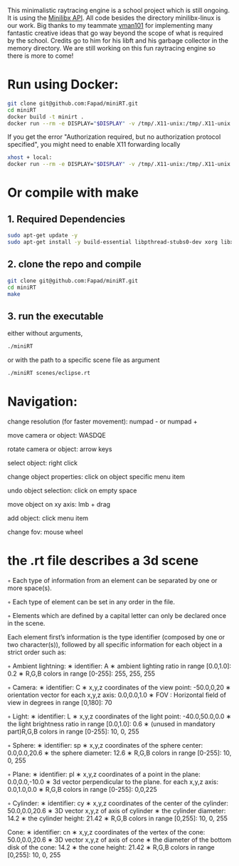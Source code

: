 This minimalistic raytracing engine is a school project which is still ongoing.
It is using the [Minilibx API](https://github.com/42Paris/minilibx-linux).
All code besides the directory minilibx-linux is our work.
Big thanks to my teammate [vman101](https://github.com/vman101) for implementing many fantastic creative ideas that go way beyond the scope of what is required by the school.
Credits go to him for his libft and his garbage collector in the memory directory.
We are still working on this fun raytracing engine so there is more to come!

# Run using Docker:

```bash
git clone git@github.com:Fapad/miniRT.git
cd miniRT
docker build -t minirt .
docker run --rm -e DISPLAY="$DISPLAY" -v /tmp/.X11-unix:/tmp/.X11-unix minirt
```
If you get the error "Authorization required, but no authorization protocol specified", you might need to enable X11 forwarding locally

```bash
xhost + local:
docker run --rm -e DISPLAY="$DISPLAY" -v /tmp/.X11-unix:/tmp/.X11-unix minirt
```

# Or compile with make
## 1. Required Dependencies

```bash
sudo apt-get update -y
sudo apt-get install -y build-essential libpthread-stubs0-dev xorg libx11-dev libxext-dev libbsd-dev
```
## 2. clone the repo and compile

```bash
git clone git@github.com:Fapad/miniRT.git
cd miniRT
make
```

## 3. run the executable 
either without arguments,
```bash
./miniRT
```
or with the path to a specific scene file as argument
```bash
./miniRT scenes/eclipse.rt
```

# Navigation:

change resolution (for faster movement): numpad - or numpad +

move camera or object: WASDQE

rotate camera or object: arrow keys

select object: right click

change object properties: click on object specific menu item

undo object selection: click on empty space

move object on xy axis: lmb + drag

add object: click menu item

change fov: mouse wheel

# the .rt file describes a 3d scene

◦ Each type of information from an element can be separated by one or more
space(s).

◦ Each type of element can be set in any order in the file.

◦ Elements which are defined by a capital letter can only be declared once in
the scene.

Each element first’s information is the type identifier (composed by one or two character(s)), followed by all specific information for each object in a strict order such as:

◦ Ambient lightning:
∗ identifier: A
∗ ambient lighting ratio in range [0.0,1.0]: 0.2 ∗ R,G,B colors in range [0-255]: 255, 255, 255
    
  ◦ Camera:
∗ identifier: C
     ∗ x,y,z coordinates of the view point: -50.0,0,20
∗ orientation vector for each x,y,z axis:
0.0,0.0,1.0
∗ FOV : Horizontal field of view in degrees in range [0,180]: 70

◦ Light:
∗ identifier: L
∗ x,y,z coordinates of the light point: -40.0,50.0,0.0
∗ the light brightness ratio in range [0.0,1.0]: 0.6
∗ (unused in mandatory part)R,G,B colors in range [0-255]: 10, 0, 255

◦ Sphere:
∗ identifier: sp
∗ x,y,z coordinates of the sphere center: 0.0,0.0,20.6 ∗ the sphere diameter: 12.6
∗ R,G,B colors in range [0-255]: 10, 0, 255

◦ Plane:
∗ identifier: pl
∗ x,y,z coordinates of a point in the plane: 0.0,0.0,-10.0
∗ 3d vector perpendicular to the plane. for each x,y,z axis: 0.0,1.0,0.0 ∗ R,G,B colors in range [0-255]: 0,0,225

  ◦ Cylinder:
∗ identifier: cy
     ∗ x,y,z coordinates of the center of the cylinder: 50.0,0.0,20.6
∗ 3D vector x,y,z of axis of cylinder
∗ the cylinder diameter: 14.2
∗ the cylinder height: 21.42
∗ R,G,B colors in range [0,255]: 10, 0, 255

Cone:
∗ identifier: cn
     ∗ x,y,z coordinates of the vertex of the cone: 50.0,0.0,20.6
∗ 3D vector x,y,z of axis of cone
∗ the diameter of the bottom disk of the cone: 14.2
∗ the cone height: 21.42
∗ R,G,B colors in range [0,255]: 10, 0, 255

